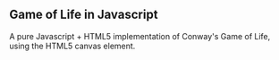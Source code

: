 ## Game of Life in Javascript

A pure Javascript + HTML5 implementation of Conway's Game of Life, using the
HTML5 canvas element. 